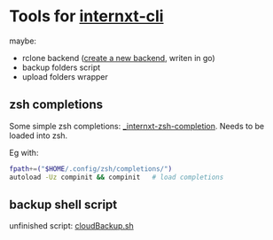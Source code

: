 # Tools for [internxt-cli](https://github.com/internxt/cli)


maybe:
- rclone backend ([create a new backend](https://github.com/rclone/rclone/blob/master/CONTRIBUTING.md#writing-a-new-backend), writen in go)
- backup folders script
- upload folders wrapper

## zsh completions
Some simple zsh completions: [\_internxt-zsh-completion](./_internxt-zsh-completion). Needs to be loaded into zsh.

Eg with:
```sh
fpath+=("$HOME/.config/zsh/completions/")
autoload -Uz compinit && compinit   # load completions
```

## backup shell script
unfinished script: [cloudBackup.sh](./cloudBackup.sh)
